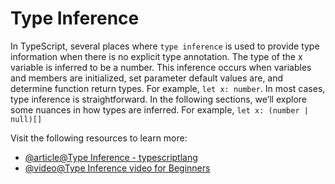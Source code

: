 # Type Inference

In TypeScript, several places where `type inference` is used to provide type information when there is no explicit type annotation. The type of the x variable is inferred to be a number. This inference occurs when variables and members are initialized, set parameter default values are, and determine function return types. For example, `let x: number`. In most cases, type inference is straightforward. In the following sections, we’ll explore some nuances in how types are inferred. For example, `let x: (number | null)[]`

Visit the following resources to learn more:

- [@article@Type Inference - typescriptlang](https://www.typescriptlang.org/docs/handbook/type-inference.html)
- [@video@Type Inference video for Beginners](https://www.youtube.com/watch?v=3ui_st7rtfA)
